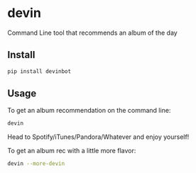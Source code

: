 # devin
Command Line tool that recommends an album of the day

## Install
```bash
pip install devinbot
```

## Usage
To get an album recommendation on the command line:
```bash
devin
```
Head to Spotify/iTunes/Pandora/Whatever and enjoy yourself!  

To get an album rec with a little more flavor:
```bash
devin --more-devin
```

